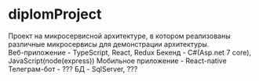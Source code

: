 # diplomProject
Проект на микросервисной архитектуре, в котором реализованы различные микросервисы для демонстрации архитектуры. <br/>
Веб-приложение - TypeScript, React, Redux
Бекенд - C#(Asp.net 7 core), JavaScript(node(express))
Мобильное приложение - React-native
Телеграм-бот - ???
БД - SqlServer, ???
